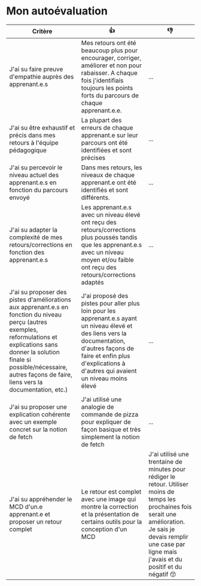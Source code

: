 # Mon autoévaluation

| Critère                                                                                                                                                                                                                                                      | 👍                                                                                                                                                                                                                               | 👎                                                                                                                                                                                                                                              |
| ------------------------------------------------------------------------------------------------------------------------------------------------------------------------------------------------------------------------------------------------------------ | -------------------------------------------------------------------------------------------------------------------------------------------------------------------------------------------------------------------------------- | ----------------------------------------------------------------------------------------------------------------------------------------------------------------------------------------------------------------------------------------------- |
| J'ai su faire preuve d'empathie auprès des apprenant.e.s                                                                                                                                                                                                     | Mes retours ont été beaucoup plus pour encourager, corriger, améliorer et non pour rabaisser. A chaque fois j'identifiais toujours les points forts du parcours de chaque apprenant.e.e.                                         | ...                                                                                                                                                                                                                                             |
| J'ai su être exhaustif et précis dans mes retours à l'équipe pédagogique                                                                                                                                                                                     | La plupart des erreurs de chaque apprenant.e sur leur parcours ont été identifiées et sont précises                                                                                                                              | ...                                                                                                                                                                                                                                             |
| J'ai su percevoir le niveau actuel des apprenant.e.s en fonction du parcours envoyé                                                                                                                                                                          | Dans mes retours, les niveaux de chaque apprenant.e ont été identifiés et sont différents.                                                                                                                                       | ...                                                                                                                                                                                                                                             |
| J'ai su adapter la complexité de mes retours/corrections en fonction des apprenant.e.s                                                                                                                                                                       | Les apprenant.e.s avec un niveau élevé ont reçu des retours/corrections plus poussés tandis que les apprenant.e.s avec un niveau moyen et/ou faible ont reçu des retours/corrections adaptés                                     | ...                                                                                                                                                                                                                                             |
| J'ai su proposer des pistes d'améliorations aux apprenant.e.s en fonction du niveau perçu (autres exemples, reformulations et explications sans donner la solution finale si possible/nécessaire, autres façons de faire, liens vers la documentation, etc.) | J'ai proposé des pistes pour aller plus loin pour les apprenant.e.s ayant un niveau élevé et des liens vers la documentation, d'autres façons de faire et enfin plus d'explications à d'autres qui avaient un niveau moins élevé | ...                                                                                                                                                                                                                                             |
| J'ai su proposer une explication cohérente avec un exemple concret sur la notion de fetch                                                                                                                                                                    | J'ai utilisé une analogie de commande de pizza pour expliquer de façon basique et très simplement la notion de fetch                                                                                                             | ...                                                                                                                                                                                                                                             |
| J'ai su appréhender le MCD d'un.e apprenant.e et proposer un retour complet                                                                                                                                                                                  | Le retour est complet avec une image qui montre la correction et la présentation de certains outils pour la conception d'un MCD                                                                                                  | J'ai utilisé une trentaine de minutes pour rédiger le retour. Utiliser moins de temps les prochaines fois serait une amélioration. Je sais je devais remplir une case par ligne mais j'avais et du positif et du négatif :kissing_smiling_eyes: |
